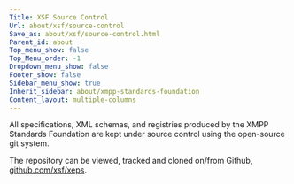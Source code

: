 ```yaml
---
Title: XSF Source Control
Url: about/xsf/source-control
Save_as: about/xsf/source-control.html
Parent_id: about
Top_menu_show: false
Top_Menu_order: -1
Dropdown_menu_show: false
Footer_show: false
Sidebar_menu_show: true
Inherit_sidebar: about/xmpp-standards-foundation
Content_layout: multiple-columns
---
```


All specifications, XML schemas, and registries produced by the XMPP Standards Foundation are kept under source control using the open-source git system. 

The repository can be viewed, tracked and cloned on/from Github, [github.com/xsf/xeps](https://github.com/xsf/xeps).
